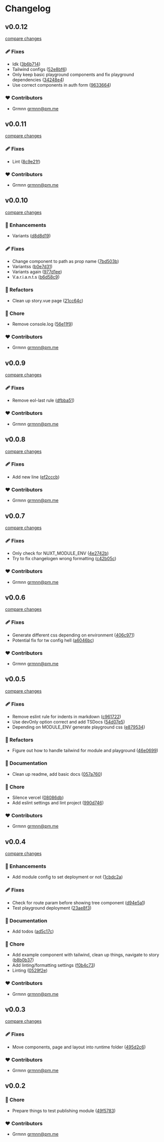 # Changelog


## v0.0.12

[compare changes](https://github.com/grmnn/nuxt-simple-stories/compare/v0.0.11...v0.0.12)


### 🩹 Fixes

  - Idk ([3b6b714](https://github.com/grmnn/nuxt-simple-stories/commit/3b6b714))
  - Tailwind configs ([52e8bf6](https://github.com/grmnn/nuxt-simple-stories/commit/52e8bf6))
  - Only keep basic playground components and fix playground dependencies ([34248e4](https://github.com/grmnn/nuxt-simple-stories/commit/34248e4))
  - Use correct components in auth form ([9633664](https://github.com/grmnn/nuxt-simple-stories/commit/9633664))

### ❤️  Contributors

- Grmnn <grmnn@pm.me>

## v0.0.11

[compare changes](https://github.com/grmnn/nuxt-simple-stories/compare/v0.0.10...v0.0.11)


### 🩹 Fixes

  - Lint ([8c9e21f](https://github.com/grmnn/nuxt-simple-stories/commit/8c9e21f))

### ❤️  Contributors

- Grmnn <grmnn@pm.me>

## v0.0.10

[compare changes](https://github.com/grmnn/nuxt-simple-stories/compare/v0.0.9...v0.0.10)


### 🚀 Enhancements

  - Variants ([d8d8d19](https://github.com/grmnn/nuxt-simple-stories/commit/d8d8d19))

### 🩹 Fixes

  - Change component to path as prop name ([7bd503b](https://github.com/grmnn/nuxt-simple-stories/commit/7bd503b))
  - Variantss ([b0e7d31](https://github.com/grmnn/nuxt-simple-stories/commit/b0e7d31))
  - Variants again ([977d1ee](https://github.com/grmnn/nuxt-simple-stories/commit/977d1ee))
  - V.a.r.i.a.n.t.s ([b6d58c9](https://github.com/grmnn/nuxt-simple-stories/commit/b6d58c9))

### 💅 Refactors

  - Clean up story.vue page ([21cc64c](https://github.com/grmnn/nuxt-simple-stories/commit/21cc64c))

### 🏡 Chore

  - Remove console.log ([56e11f9](https://github.com/grmnn/nuxt-simple-stories/commit/56e11f9))

### ❤️  Contributors

- Grmnn <grmnn@pm.me>

## v0.0.9

[compare changes](https://github.com/grmnn/nuxt-simple-stories/compare/v0.0.8...v0.0.9)


### 🩹 Fixes

  - Remove eol-last rule ([dfbba51](https://github.com/grmnn/nuxt-simple-stories/commit/dfbba51))

### ❤️  Contributors

- Grmnn <grmnn@pm.me>

## v0.0.8

[compare changes](https://github.com/grmnn/nuxt-simple-stories/compare/v0.0.7...v0.0.8)


### 🩹 Fixes

  - Add new line ([ef2cccb](https://github.com/grmnn/nuxt-simple-stories/commit/ef2cccb))

### ❤️  Contributors

- Grmnn <grmnn@pm.me>

## v0.0.7

[compare changes](https://github.com/grmnn/nuxt-simple-stories/compare/v0.0.6...v0.0.7)


### 🩹 Fixes

  - Only check for NUXT_MODULE_ENV ([4e2742b](https://github.com/grmnn/nuxt-simple-stories/commit/4e2742b))
  - Try to fix changelogen wrong formatting ([c42b05c](https://github.com/grmnn/nuxt-simple-stories/commit/c42b05c))

### ❤️  Contributors

- Grmnn <grmnn@pm.me>

## v0.0.6

[compare changes](https://github.com/grmnn/nuxt-simple-stories/compare/v0.0.5...v0.0.6)


### 🩹 Fixes

  - Generate different css depending on environment ([406c971](https://github.com/grmnn/nuxt-simple-stories/commit/406c971))
  - Potential fix for tw config hell ([a6046bc](https://github.com/grmnn/nuxt-simple-stories/commit/a6046bc))

### ❤️  Contributors

- Grmnn <grmnn@pm.me>

## v0.0.5

[compare changes](https://github.com/grmnn/nuxt-simple-stories/compare/v0.0.4...v0.0.5)


### 🩹 Fixes

  - Remove eslint rule for indents in markdown ([c961722](https://github.com/grmnn/nuxt-simple-stories/commit/c961722))
  - Use devOnly option correct and add TSDocs ([54d07e5](https://github.com/grmnn/nuxt-simple-stories/commit/54d07e5))
  - Depending on MODULE_ENV generate playground css ([e879534](https://github.com/grmnn/nuxt-simple-stories/commit/e879534))

### 💅 Refactors

  - Figure out how to handle tailwind for module and playground ([46e0699](https://github.com/grmnn/nuxt-simple-stories/commit/46e0699))

### 📖 Documentation

  - Clean up readme, add basic docs ([057a760](https://github.com/grmnn/nuxt-simple-stories/commit/057a760))

### 🏡 Chore

  - Silence vercel ([08086db](https://github.com/grmnn/nuxt-simple-stories/commit/08086db))
  - Add eslint settings and lint project ([990d746](https://github.com/grmnn/nuxt-simple-stories/commit/990d746))

### ❤️  Contributors

- Grmnn <grmnn@pm.me>

## v0.0.4

[compare changes](https://github.com/grmnn/nuxt-simple-stories/compare/v0.0.3...v0.0.4)


### 🚀 Enhancements

  - Add module config to set deployment or not ([1cbdc2a](https://github.com/grmnn/nuxt-simple-stories/commit/1cbdc2a))

### 🩹 Fixes

  - Check for route param before showing tree component ([d94e5a1](https://github.com/grmnn/nuxt-simple-stories/commit/d94e5a1))
  - Test playground deployment ([23ae8f3](https://github.com/grmnn/nuxt-simple-stories/commit/23ae8f3))

### 📖 Documentation

  - Add todos ([ad5c17c](https://github.com/grmnn/nuxt-simple-stories/commit/ad5c17c))

### 🏡 Chore

  - Add example component with tailwind, clean up things, navigate to story ([b8b0b37](https://github.com/grmnn/nuxt-simple-stories/commit/b8b0b37))
  - Add linting/formatting settings ([f0b4c73](https://github.com/grmnn/nuxt-simple-stories/commit/f0b4c73))
  - Linting ([0529f2e](https://github.com/grmnn/nuxt-simple-stories/commit/0529f2e))

### ❤️  Contributors

- Grmnn <grmnn@pm.me>

## v0.0.3

[compare changes](https://github.com/grmnn/nuxt-simple-stories/compare/v0.0.2...v0.0.3)


### 🩹 Fixes

  - Move components, page and layout into runtime folder ([495d2c6](https://github.com/grmnn/nuxt-simple-stories/commit/495d2c6))

### ❤️  Contributors

- Grmnn <grmnn@pm.me>

## v0.0.2


### 🏡 Chore

  - Prepare things to test publishing module ([49f5783](https://github.com/grmnn/nuxt-simple-stories/commit/49f5783))

### ❤️  Contributors

- Grmnn <grmnn@pm.me>


